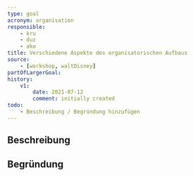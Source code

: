 ```yaml
---
type: goal
acronym: organisation
responsible: 
    - kru
    - duz
    - ako
title: Verschiedene Aspekte des organisatorischen Aufbaus
source: 
    - [workshop, waltDisney]
partOfLargerGoal:
history:
    v1:
        date: 2021-07-12
        comment: initially created
todo: 
    - Beschreibung / Begründung hinzufügen
---
```


## Beschreibung


## Begründung

